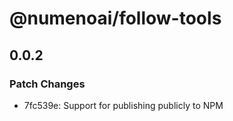 # @numenoai/follow-tools

## 0.0.2

### Patch Changes

- 7fc539e: Support for publishing publicly to NPM
